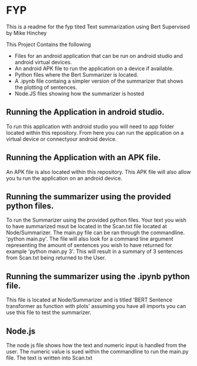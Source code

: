 # FYP

This is a readme for the fyp tited Text summarization using Bert Supervised by Mike Hinchey

This Project Contains the following

* Files for an android application that can be run on android studio and android virtual devices.
* An android APK file to run the application on a device if available.
* Python files where the Bert Summarizer is located.
* A .ipynb file containg a simpler version of the summarizer that shows the plotting of sentences.
* Node.JS files showing how the summarizer is hosted

## Running the Application in android studio.
To run this application with android studio you will need to app folder located within this repository. From here you can run the application on a virtual device or connectyour android device.

## Running the Application with an APK file.
An APK file is also located within this repository. This APK file will also allow you tu run the application on an android device.

## Running the summarizer using the provided python files. 
To run the Summarizer using the provided python files. Your text you wish to have summarized msut be located in the Scan.txt file located at Node/Summarizer. The main.py file can be ran through the commandline. 'python main.py'.
The file will also look for a command line argument representing the amount of sentences you wish to have returned for example 'python main.py 3'. This will result in a summary of 3 sentences from Scan.txt being returned to the User.

## Running the summarizer using the .ipynb python file. 
This file is located at Node/Summarizer and is titled 'BERT Sentence transformer as function with plots' assuming you have all imports you can use this file to test the summarizer.

## Node.js
The node js file shows how the text and numeric input is handled from the user. The numeric value is sued within the commandline to run the main.py file. The text is written into Scan.txt




